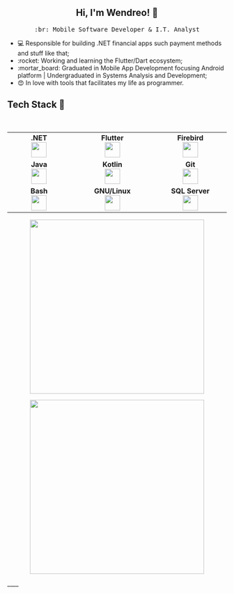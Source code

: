 <h2 align="center"> Hi, I'm Wendreo! 👋 <br/> </h2> 

<p align="center"> <samp>:br: Mobile Software Developer & I.T. Analyst</p>

<ul>
  <li>💻 Responsible for building .NET financial apps such payment methods and stuff like that;</li>
  <li>:rocket: Working and learning the Flutter/Dart ecosystem;</li>
  <li>:mortar_board: Graduated in Mobile App Development focusing Android platform | Undergraduated in Systems Analysis and Development;</li>
  <li>😍 In love with tools that facilitates my life as programmer.</li>
</ul>
  
## Tech Stack :wrench:
<br>
<table>
<tbody>
 <tr>

<td align="center" width="10%">
<span><b><center>.NET</center></b></span> 
<img height=35px src="https://www.vectorlogo.zone/logos/dotnet/dotnet-ar21.svg"> 
  
</td>

<td align="center" width="10%">
<span><b><center>Flutter</center></b></span> 
<img height=35px src="https://img.icons8.com/color/2x/flutter.png"> 
</td>

<td align="center" width="10%">
<span><b><center>Firebird</center></b></span> 
<img height=35px src="https://firebirdsql.org/file/about/ds-firebird-logo-1000.png"> 
</td>

<tr>
<td align="center" width="10%">
<span><b><center>Java</center></b></span> 
<img height=35px src="https://img.icons8.com/color/96/000000/java-coffee-cup-logo.png"> 
</td>
  
<td align="center" width="10%">
<span><b><center>Kotlin</center></b></span> 
<img height=35px src="https://img.icons8.com/color/48/000000/kotlin.png"> 
</td>
 

<td align="center" width="10%">
<span><b><center>Git</center></b></span> 
<img height=35px src="https://img.icons8.com/color/48/000000/git.png"> 
</td>

<tr>
<td align="center" width="10%">
<span><b><center>Bash</center></b></span> 
<img height=35px src="https://img.icons8.com/fluent/48/000000/console.png"> 
</td>

 <td align="center" width="10%">
<span><b><center>GNU/Linux</center></b></span> 
<img height=35px src="https://img.icons8.com/color/96/000000/linux.png"> 
</td> 


 <td align="center" width="10%">
<span><b><center>SQL Server</center></b></span> 
<img height=35px src="https://www.freeiconspng.com/uploads/sql-server-icon-8.png"> 
  
 </td> 

</tr>

</tbody>
</table>


<p align = "center"   width="40%">
 <img height=400px src  = "https://wakatime.com/share/@wendreof/cf648789-baf2-4d10-b999-c5d216e0b906.svg">
</p>

<p align = "center"  width="40%">
 <img height=400px src = "https://wakatime.com/share/@wendreof/a069e1da-5da3-447a-a565-5962ebbb118e.svg">
</p>
____


<!--

<p align = "center">
  <img src = "https://github-readme-stats.vercel.app/api?username=wendreof&show_icons=true&theme=dracula&line_height=27">
</p>
**wendreof/wendreof** is a ✨ _special_ ✨ repository because its `README.md` (this file) appears on your GitHub profile.

Here are some ideas to get you started:

- 🔭 I’m currently working on Credisan
- 🌱 I’m currently learning Flutter
- 👯 I’m looking to collaborate on 
- 🤔 I’m looking for help with ...
- 💬 Ask me about ...
- 📫 How to reach me: ...
- 😄 Pronouns: ...
- ⚡ Fun fact: ...
-->
